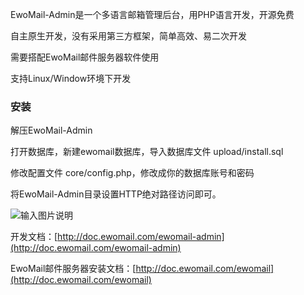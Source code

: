 EwoMail-Admin是一个多语言邮箱管理后台，用PHP语言开发，开源免费

自主原生开发，没有采用第三方框架，简单高效、易二次开发

需要搭配EwoMail邮件服务器软件使用

支持Linux/Window环境下开发

### 安装

解压EwoMail-Admin

打开数据库，新建ewomail数据库，导入数据库文件 upload/install.sql

修改配置文件 core/config.php，修改成你的数据库账号和密码

将EwoMail-Admin目录设置HTTP绝对路径访问即可。

![输入图片说明](http://git.oschina.net/uploads/images/2017/0325/113237_8c5f501d_325053.png "在这里输入图片标题")

开发文档：[http://doc.ewomail.com/ewomail-admin](http://doc.ewomail.com/ewomail-admin)

EwoMail邮件服务器安装文档：[http://doc.ewomail.com/ewomail](http://doc.ewomail.com/ewomail)